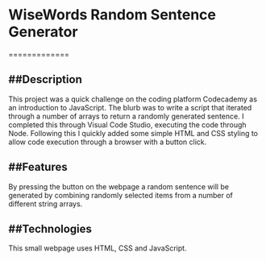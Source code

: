 # WiseWords Random Sentence Generator
=============

##Description
-----------
This project was a quick challenge on the coding platform Codecademy as an introduction to JavaScript. The blurb was to write a script that iterated through a number of arrays to return a randomly generated sentence. I completed this through Visual Code Studio, executing the code through Node. Following this I quickly added some simple HTML and CSS styling to allow code execution through a browser with a button click.

##Features
--------
By pressing the button on the webpage a random sentence will be generated by combining randomly selected items from a number of different string arrays.

##Technologies
------------
This small webpage uses HTML, CSS and JavaScript.
